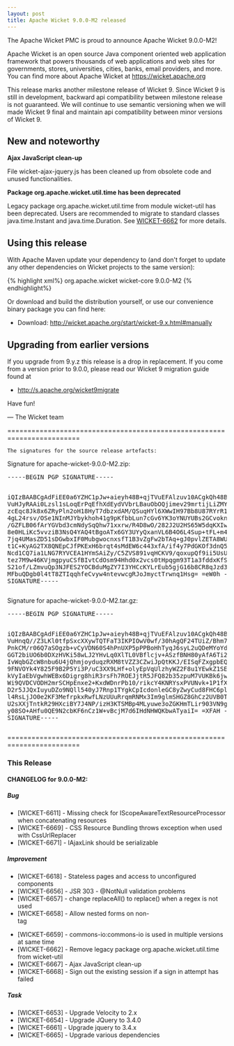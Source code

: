 ```yaml
---
layout: post
title: Apache Wicket 9.0.0-M2 released
---
```

The Apache Wicket PMC is proud to announce Apache Wicket 9.0.0-M2!

Apache Wicket is an open source Java component oriented web application
framework that powers thousands of web applications and web sites for
governments, stores, universities, cities, banks, email providers, and
more. You can find more about Apache Wicket at https://wicket.apache.org

This release marks another milestone release of Wicket 9. 
Since Wicket 9 is still in development, backward api compatibility between 
milestone release is not guaranteed.
We will continue to use semantic versioning when we will made Wicket 9 final 
and maintain api compatibility between minor versions of Wicket 9.

New and noteworthy
------------------

**Ajax JavaScript clean-up**

File wicket-ajax-jquery.js has been cleaned up from obsolete code and 
unused functionalities.

**Package org.apache.wicket.util.time has been deprecated**

Legacy package org.apache.wicket.util.time from module wicket-util has been 
deprecated. Users are recommended to migrate to standard classes
java.time.Instant and java.time.Duration. See [WICKET-6662](https://issues.apache.org/jira/browse/WICKET-6662)
 for more details.

Using this release
------------------

With Apache Maven update your dependency to (and don't forget to
update any other dependencies on Wicket projects to the same version):

{% highlight xml%}
<dependency>
    <groupId>org.apache.wicket</groupId>
    <artifactId>wicket-core</artifactId>
    <version>9.0.0-M2</version>
</dependency>
{% endhighlight%}

Or download and build the distribution yourself, or use our
convenience binary package you can find here:

 * Download: http://wicket.apache.org/start/wicket-9.x.html#manually

<!--more-->

Upgrading from earlier versions
-------------------------------

If you upgrade from 9.y.z this release is a drop in replacement. If
you come from a version prior to 9.0.0, please read our Wicket 9
migration guide found at

 * http://s.apache.org/wicket9migrate

Have fun!

— The Wicket team


========================================================================

    The signatures for the source release artefacts:

    
Signature for apache-wicket-9.0.0-M2.zip:

<div class='highlight'><pre>
-----BEGIN PGP SIGNATURE-----

iQIzBAABCgAdFiEE0a6YZHC1pJw+aieyh48B+qjTVuEFAlzuv10ACgkQh48B+qjT
VuHJyRAAi0Lzsl1sLoqErPqEfhXdEydVVbrLBauObOQjimev29mrtijLiZMY2Ie8
zcEqc8Jk8x6ZRyPln2oH18HyT7dbzxdAM/QSuqHYl6XWwIH97Bb8U87RYrR1YYgP
4gL24rsv/OSe1NInMJYbykhoh41g9pKfbbLun7cGv6YK3oYNUYUBs2GCvoknxb+u
/GZFLB06fArYGVbd3cmNdySqQhw71xxrw/R4D8wO/282J2U2HS65W5dqKXIwBRWL
8e0HLiKc5vvziB3NsQ4YAQ4tBgoATx6GY3UYyQxanVL6B4O6L4Sup+tFL+m4WcyJ
7jq4UMasZD51sDGwbxIF0MubgwocnxsfT1B3vZgFw2bTAq+gJ0pvlZETA8WUc/T8
t1C+KyAG2TX8QNEpCJfPKExH6brqt4sMdEW6c443xfA/if4y7PdGKOf3dnQ5lqtP
Ncd1CQ7ia1LNG7RYVCEA1HYmSAiZy/C5ZVS891vqHCKV9/qoxupQf9ii5UsUmHqm
tez7M9w46KVjmgpyuCSfBIvtCdOsm94Hhd0x2vcs0tHpqgm93T1a3fddxKfSbMj5
S21of/LZmvuQp3NJFES2YOCBduMgZY7I3YHCcKYLrEub5gjG16b8CR8qJzd36YoU
MFbuQDgb0l4tT8ZTIqqhfeCvyw4ntevwcgRJoJmyctTrwnq1Hsg=
=eW0h
-----END PGP SIGNATURE-----
</pre></div>

    
Signature for apache-wicket-9.0.0-M2.tar.gz:

<div class='highlight'><pre>
-----BEGIN PGP SIGNATURE-----

iQIzBAABCgAdFiEE0a6YZHC1pJw+aieyh48B+qjTVuEFAlzuv10ACgkQh48B+qjT
VuHnqQ//Z3LKl0tfpSxcXXywTQTFaT3IKPIOwV0wf/30hAgQF24TUiZ/Bhm7kl5L
PnkCM/r06Q7aSOgzb+vCyVDN60S4hPnUXP5pPPBoHhTyqJ6syL2uQDeMYoYd2ySw
GGT2biUO6b0DXzHVKi58wLJ2YHvLq0XlTL0VBflcjv+ASzfBNH80yAfA6Ti2M0IK
IvWqbGZcW8nbu6U4jQhmjoyduqzRXM8tVZZ3CZwiJpQtKKJ/EISqFZxgpbEQkkF4
9FNVOYk4Y825F9B2P5Yi3P/uC3XX9LHf+olyEpVqUlzhyWZ2F8u1YEwkZ1SEsO0u
kVyIaEbVgwhWEBx6Digrg8hiR3rsFh7ROEJjtR5JFQ82b35zpuM7VUKBk6jwQb0b
Wi9QVDCVODH2mrSCHpEnxe2+KxdWDnrPb10/rikcY4KNRYsxPVUNvk+1P1fX7yvu
D2r5JJQxIuyuDZo9NQll540yJ7Rnp1TYgkCpIcdonleGC8yZwyCud8FHC6pld0jQ
l4RsLjJO0e2KF3MefrpkxRwfLNzUUuRrqmRNMx3Im9glmSHGZ8GhCz2UVB0TziZa
U2sXXjTntkR29HXciBY7J4NP/izH3KTSMBp4MLyuwe3oZGKHmTLir903VN9gaMxh
y08SO+AHfu0QE9N2cbKF6nCz1W+vBcjM7d6IHdNHWQKbwATyaiI=
=XFAH
-----END PGP SIGNATURE-----
</pre></div>

    
========================================================================

### This Release

#### CHANGELOG for 9.0.0-M2:
    
##### Bug

 * [WICKET-6611] - Missing check for IScopeAwareTextResourceProcessor when concatenating resources
 * [WICKET-6669] - CSS Resource Bundling throws exception when used with CssUrlReplacer
 * [WICKET-6671] - IAjaxLink should be serializable

##### Improvement

 * [WICKET-6618] - Stateless pages and access to unconfigured components
 * [WICKET-6656] - JSR 303 - @NotNull validation problems 
 * [WICKET-6657] - change replaceAll() to replace() when a regex is not used
 * [WICKET-6658] - Allow nested forms on non-<form> tag
 * [WICKET-6659] - commons-io:commons-io is used in multiple versions at same time
 * [WICKET-6662] - Remove legacy package org.apache.wicket.util.time from wicket-util
 * [WICKET-6667] - Ajax JavaScript clean-up
 * [WICKET-6668] - Sign out the existing session if a sign in attempt has failed

##### Task

 * [WICKET-6653] - Upgrade Velocity to 2.x
 * [WICKET-6654] - Upgrade JQuery to 3.4.0
 * [WICKET-6661] - Upgrade jquery to 3.4.x
 * [WICKET-6665] - Upgrade various dependencies

